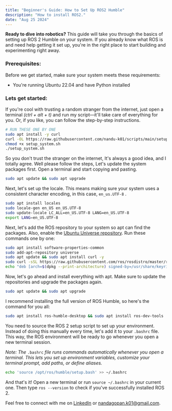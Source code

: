 ```yaml
---
title: "Beginner's Guide: How to Set Up ROS2 Humble"
description: "How to install ROS2."
date: "Aug 25 2024"
---
```


**Ready to dive into robotics?** This guide will take you through the basics of setting up ROS 2 Humble on your system. If you already know what ROS is and need help getting it set up, you're in the right place to start building and experimenting right away.

### Prerequisites:

Before we get started, make sure your system meets these requirements:

* You're running Ubuntu 22.04 and have Python installed
    

### Lets get started:

If you're cool with trusting a random stranger from the internet, just open a terminal *(ctrl + alt + t)* and run my script—it'll take care of everything for you. Or, if you like, you can follow the step-by-step instructions.

```bash
# RUN THESE ONE BY ONE
sudo apt install -y curl
curl -OL https://raw.githubusercontent.com/nandu-k01/scripts/main/setup_system.sh
chmod +x setup_system.sh
./setup_system.sh
```
So you don't trust the stranger on the internet, It's always a good idea, and I totally agree. Well please follow the steps,
Let's update the system packages first. Open a terminal and start copying and pasting.

```bash
sudo apt update && sudo apt upgrade
```

Next, let's set up the locale. This means making sure your system uses a consistent character encoding, in this case, `en_us.UTF-8` .

```bash
sudo apt install locales
sudo locale-gen en_US en_US.UTF-8
sudo update-locale LC_ALL=en_US.UTF-8 LANG=en_US.UTF-8
export LANG=en_US.UTF-8
```

Next, let's add the ROS repository to your system so apt can find the packages. Also, enable the [Ubuntu Universe repository](https://help.ubuntu.com/community/Repositories/Ubuntu). Run these commands one by one:

```bash
sudo apt install software-properties-common
sudo add-apt-repository universe
sudo apt update && sudo apt install curl -y
sudo curl -sSL https://raw.githubusercontent.com/ros/rosdistro/master/ros.asc | sudo apt-key add -
echo "deb [arch=$(dpkg --print-architecture) signed-by=/usr/share/keyrings/ros-archive-keyring.gpg] http://packages.ros.org/ros2/ubuntu $(. /etc/os-release && echo $UBUNTU_CODENAME) main" | sudo tee /etc/apt/sources.list.d/ros2.list > /dev/null
```

Now, let's go ahead and install everything with apt. Make sure to update the repositories and upgrade the packages again.

```bash
sudo apt update && sudo apt upgrade
```

I recommend installing the full version of ROS Humble, so here's the command for you all:

```bash
sudo apt install ros-humble-desktop && sudo apt install ros-dev-tools
```

You need to source the ROS 2 setup script to set up your environment. Instead of doing this manually every time, let's add it to your `.bashrc` file. This way, the ROS environment will be ready to go whenever you open a new terminal session.

*Note: The* `.bashrc` *file runs commands automatically whenever you open a terminal. This lets you set up environment variables, customize your terminal prompt, add paths, or define aliases.*

```bash
echo 'source /opt/ros/humble/setup.bash' >> ~/.bashrc
```

And that's it! Open a new terminal or run `source ~/.bashrc` in your current one. Then type `ros --version` to check if you've successfully installed ROS 2.

Feel free to connect with me on [LinkedIn](https://www.linkedin.com/in/nandagopan-kalathil/) or <nandagopan.k01@gmail.com>. 